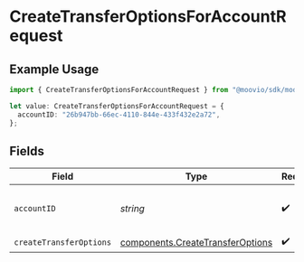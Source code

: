 # CreateTransferOptionsForAccountRequest

## Example Usage

```typescript
import { CreateTransferOptionsForAccountRequest } from "@moovio/sdk/models/operations";

let value: CreateTransferOptionsForAccountRequest = {
  accountID: "26b947bb-66ec-4110-844e-433f432e2a72",
};
```

## Fields

| Field                                                                                | Type                                                                                 | Required                                                                             | Description                                                                          |
| ------------------------------------------------------------------------------------ | ------------------------------------------------------------------------------------ | ------------------------------------------------------------------------------------ | ------------------------------------------------------------------------------------ |
| `accountID`                                                                          | *string*                                                                             | :heavy_check_mark:                                                                   | The partner's Moov account ID.                                                       |
| `createTransferOptions`                                                              | [components.CreateTransferOptions](../../models/components/createtransferoptions.md) | :heavy_check_mark:                                                                   | N/A                                                                                  |